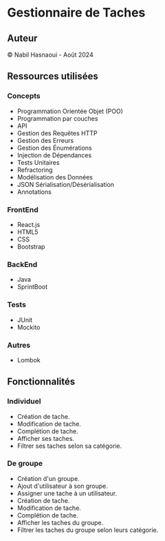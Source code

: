 # Gestionnaire de Taches
## Auteur
© Nabil Hasnaoui - Août 2024
## Ressources utilisées
### Concepts
- Programmation Orientée Objet (POO)
- Programmation par couches
- API
- Gestion des Requêtes HTTP
- Gestion des Erreurs
- Gestion des Énumérations
- Injection de Dépendances
- Tests Unitaires
- Refractoring
- Modélisation des Données
- JSON Sérialisation/Désérialisation
- Annotations
### FrontEnd
- React.js
- HTML5
- CSS
- Bootstrap
### BackEnd
- Java
- SprintBoot
### Tests
- JUnit
- Mockito
### Autres
- Lombok 
## Fonctionnalités
### Individuel
- Création de tache.
- Modification de tache.
- Complétion de tache.
- Afficher ses taches.
- Filtrer ses taches selon sa catégorie.
### De groupe
- Création d'un groupe.
- Ajout d'utilisateur à son groupe.
- Assigner une tache à un utilisateur.
- Création de tache.
- Modification de tache.
- Complétion de tache.
- Afficher les taches du groupe.
- Filtrer les taches du groupe selon leurs catégorie.
